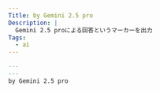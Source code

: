 ```yaml
---
Title: by Gemini 2.5 pro
Description: |
  Gemini 2.5 proによる回答というマーカーを出力
Tags:
  - ai
---
```


```markdown
---
---
by Gemini 2.5 pro
```
